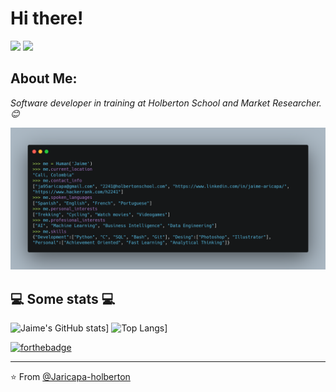 # Hi there!
[![](https://img.shields.io/badge/LinkedIn-Jaime_Andrés_Aricapa_Pérez)](https://www.linkedin.com/in/jaime-aricapa/)
[![](https://img.shields.io/badge/HackerRank-Jaime_Aricapa)](https://www.hackerrank.com/h2241)

## About Me:
<p><em>Software developer in training at Holberton School and Market Researcher. 😊</br>
</em></p>

![](https://github.com/Jaricapa-holberton/Jaricapa-holberton/blob/main/carbon.png)
<!-- TO make screenshot of your code, copy below link:  
https://carbon.now.sh/ -->

<h2>💻 Some stats 💻</h2>

![Jaime's GitHub stats](https://github-readme-stats.vercel.app/api?username=Jaricapa-holberton)]
![Top Langs](https://github-readme-stats.vercel.app/api/top-langs/?username=Jaricapa-holberton)]


[![forthebadge](https://forthebadge.com/images/badges/built-with-love.svg)](https://forthebadge.com)

---

⭐️ From [@Jaricapa-holberton](https://github.com/Jaricapa-holberton)

<!-- TO make screenshot of your code, copy below link:  
https://carbon.now.sh/ --
